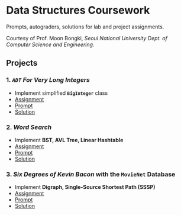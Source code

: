 # Data Structures Coursework

Prompts, autograders, solutions for lab and project assignments.

Courtesy of Prof. Moon Bongki, *Seoul National University Dept. of Computer Science and Engineering.*

## Projects

### 1. *`ADT` For Very Long Integers*

- Implement simplified **`BigInteger`** class
- [Assignment](https://github.com/MajorLift/data_structures-snu-cse/blob/925d39f2ae7b88c7fac3a5710112dc854e02fcec/01-ADT/longint-s20.pdf)
- [Prompt](https://github.com/MajorLift/data_structures-snu-cse/blob/925d39f2ae7b88c7fac3a5710112dc854e02fcec/01-ADT/skeletons)
- [Solution](https://github.com/MajorLift/data_structures-snu-cse/blob/main/01-ADT/submission)

### 2. *Word Search*

- Implement **BST, AVL Tree, Linear Hashtable**
- [Assignment](https://github.com/MajorLift/data_structures-snu-cse/blob/925d39f2ae7b88c7fac3a5710112dc854e02fcec/02-BST_AVL_Linear-Hash/search-s20.pdf)
- [Prompt](https://github.com/MajorLift/data_structures-snu-cse/blob/925d39f2ae7b88c7fac3a5710112dc854e02fcec/02-BST_AVL_Linear-Hash/skeletons)
- [Solution](https://github.com/MajorLift/data_structures-snu-cse/blob/main/02-BST_AVL_Linear-Hash/submission)

### 3. *Six Degrees of Kevin Bacon* with the `MovieNet` Database

- Implement **Digraph, Single-Source Shortest Path (SSSP)**
- [Assignment](https://github.com/MajorLift/data_structures-snu-cse/blob/925d39f2ae7b88c7fac3a5710112dc854e02fcec/03-Graph-MovieNet/bacon-s20.pdf)
- [Prompt](https://github.com/MajorLift/data_structures-snu-cse/blob/925d39f2ae7b88c7fac3a5710112dc854e02fcec/03-Graph-MovieNet/skeletons)
- [Solution](https://github.com/MajorLift/data_structures-snu-cse/blob/main/03-Graph-MovieNet/submission)
